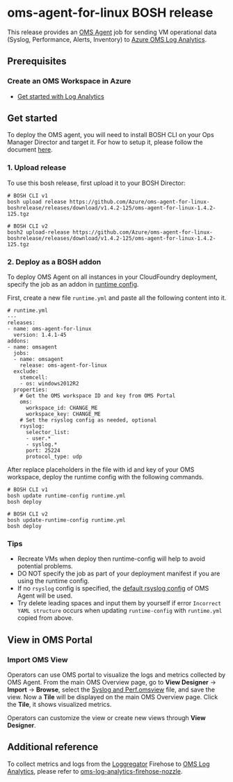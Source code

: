 # oms-agent-for-linux BOSH release

This release provides an [OMS Agent](https://github.com/Microsoft/OMS-Agent-for-Linux) job for sending VM operational data (Syslog, Performance, Alerts, Inventory) to [Azure OMS Log Analytics](https://docs.microsoft.com/en-us/azure/log-analytics/log-analytics-overview).

## Prerequisites

### Create an OMS Workspace in Azure

* [Get started with Log Analytics](https://docs.microsoft.com/en-us/azure/log-analytics/log-analytics-get-started)

## Get started

To deploy the OMS agent, you will need to install BOSH CLI on your Ops Manager Director and target it. For how to setup it, please follow the document [here](https://docs.pivotal.io/pivotalcf/2-0/customizing/trouble-advanced.html).

### 1. Upload release

To use this bosh release, first upload it to your BOSH Director:

```
# BOSH CLI v1
bosh upload release https://github.com/Azure/oms-agent-for-linux-boshrelease/releases/download/v1.4.2-125/oms-agent-for-linux-1.4.2-125.tgz

# BOSH CLI v2
bosh2 upload-release https://github.com/Azure/oms-agent-for-linux-boshrelease/releases/download/v1.4.2-125/oms-agent-for-linux-1.4.2-125.tgz
```

### 2. Deploy as a BOSH addon

To deploy OMS Agent on all instances in your CloudFoundry deployment, specify the job as an addon in [runtime config](https://bosh.io/docs/runtime-config.html).

First, create a new file `runtime.yml` and paste all the following content into it.

```
# runtime.yml
---
releases:
- name: oms-agent-for-linux
  version: 1.4.1-45
addons:
- name: omsagent
  jobs:
  - name: omsagent
    release: oms-agent-for-linux
  exclude:
    stemcell:
    - os: windows2012R2
  properties:
    # Get the OMS workspace ID and key from OMS Portal
    oms:
      workspace_id: CHANGE_ME
      workspace_key: CHANGE_ME
    # Set the rsyslog config as needed, optional
    rsyslog:
      selector_list:
      - user.*
      - syslog.*
      port: 25224
      protocol_type: udp
```

After replace placeholders in the file with id and key of your OMS workspace, deploy the runtime config with the following commands.

```
# BOSH CLI v1
bosh update runtime-config runtime.yml
bosh deploy

# BOSH CLI v2
bosh update-runtime-config runtime.yml
bosh deploy
```

### Tips

* Recreate VMs when deploy then runtime-config will help to avoid potential problems.
* DO NOT specify the job as part of your deployment manifest if you are using the runtime config.
* If no `rsyslog` config is specified, the [default rsyslog config](https://github.com/Microsoft/OMS-Agent-for-Linux/blob/master/installer/conf/rsyslog.conf) of OMS Agent will be used.
* Try delete leading spaces and input them by yourself if error `Incorrect YAML structure` occurs when updating `runtime-config` with `runtime.yml` copied from above.

## View in OMS Portal

### Import OMS View

Operators can use OMS portal to visualize the logs and metrics collected by OMS Agent. From the main OMS Overview page, go to **View Designer** -> **Import** -> **Browse**, select the [Syslog and Perf.omsview](./docs/omsview/Syslog%20and%20Perf.omsview) file, and save the view. Now a **Tile** will be displayed on the main OMS Overview page. Click the **Tile**, it shows visualized metrics.

Operators can customize the view or create new views through **View Designer**.

## Additional reference

To collect metrics and logs from the [Loggregator](https://docs.cloudfoundry.org/loggregator/architecture.html) Firehose to [OMS Log Analytics](https://docs.microsoft.com/en-us/azure/log-analytics/), please refer to [oms-log-analytics-firehose-nozzle](https://github.com/Azure/oms-log-analytics-firehose-nozzle).
